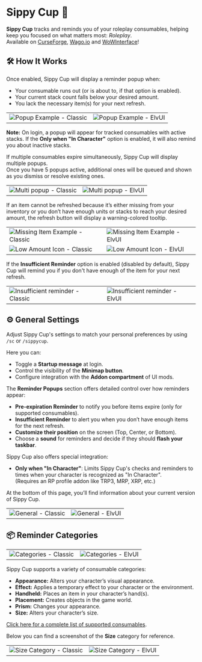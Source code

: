 # Sippy Cup 🥤

**Sippy Cup** tracks and reminds you of your roleplay consumables, helping keep you focused on what matters most: *Roleplay*.  
Available on [CurseForge](https://www.curseforge.com/wow/addons/sippy-cup), [Wago.io](https://addons.wago.io/addons/sippy-cup) and [WoWInterface](https://www.wowinterface.com/downloads/info26933-SippyCup.html)!  

## 🛠️ How It Works

Once enabled, Sippy Cup will display a reminder popup when:
- Your consumable runs out (or is about to, if that option is enabled).  
- Your current stack count falls below your desired amount.  
- You lack the necessary item(s) for your next refresh.

<table>
  <tr>
    <td><img src="https://i.imgur.com/SrsHalZ.png" alt="Popup Example - Classic"></td>
    <td><img src="https://i.imgur.com/Oouko1z.png" alt="Popup Example - ElvUI"></td>
  </tr>
</table>

**Note:** On login, a popup will appear for tracked consumables with active stacks. If the **Only when "In Character"** option is enabled, it will also remind you about inactive stacks.

If multiple consumables expire simultaneously, Sippy Cup will display multiple popups.  
Once you have 5 popups active, additional ones will be queued and shown as you dismiss or resolve existing ones.

<table>
  <tr>
    <td><img src="https://i.imgur.com/W0oAOpo.png" alt="Multi popup - Classic"></td>
    <td><img src="https://i.imgur.com/dXrcD6e.png" alt="Multi popup - ElvUI"></td>
  </tr>
</table>

If an item cannot be refreshed because it’s either missing from your inventory or you don’t have enough units or stacks to reach your desired amount, the refresh button will display a warning-colored tooltip.

<table>
  <tr>
    <td><img src="https://i.imgur.com/7KxqNRB.png" alt="Missing Item Example - Classic"></td>
	<td><img src="https://i.imgur.com/C6fSCxb.png" alt="Missing Item Example - ElvUI"></td>
  </tr>
  <tr>
    <td><img src="https://i.imgur.com/kYPjFop.png" alt="Low Amount Icon - Classic"></td>
    <td><img src="https://i.imgur.com/0FGuN67.png" alt="Low Amount Icon - ElvUI"></td>
  </tr>
</table>

If the **Insufficient Reminder** option is enabled (disabled by default), Sippy Cup will remind you if you don't have enough of the item for your next refresh.

<table>
  <tr>
    <td><img src="https://i.imgur.com/LRPxfHJ.png" alt="Insufficient reminder - Classic"></td>
    <td><img src="https://i.imgur.com/eAp1Wdm.png" alt="Insufficient reminder - ElvUI"></td>
  </tr>
</table>

## ⚙️ General Settings

Adjust Sippy Cup's settings to match your personal preferences by using `/sc` or `/sippycup`.

Here you can:  
- Toggle a **Startup message** at login.  
- Control the visibility of the **Minimap button**.  
- Configure integration with the **Addon compartment** of UI mods.

The **Reminder Popups** section offers detailed control over how reminders appear:  
- **Pre-expiration Reminder** to notify you before items expire (only for supported consumables).  
- **Insufficient Reminder** to alert you when you don’t have enough items for the next refresh.  
- **Customize their position** on the screen (Top, Center, or Bottom).  
- Choose a **sound** for reminders and decide if they should **flash your taskbar**.

Sippy Cup also offers special integration:  
- **Only when "In Character"**: Limits Sippy Cup's checks and reminders to times when your character is recognized as "In Character".  
  (Requires an RP profile addon like TRP3, MRP, XRP, etc.)

At the bottom of this page, you’ll find information about your current version of Sippy Cup.

<table>
  <tr>
    <td><img src="https://i.imgur.com/YNGnyoz.png" alt="General - Classic"></td>
    <td><img src="https://i.imgur.com/YoMo30L.png" alt="General - ElvUI"></td>
  </tr>
</table>

## 📦 Reminder Categories

<table>
  <tr>
    <td><img src="https://i.imgur.com/kGBvsBE.png" alt="Categories - Classic"></td>
    <td><img src="https://i.imgur.com/o9qzm1v.png" alt="Categories - ElvUI"></td>
  </tr>
</table>

Sippy Cup supports a variety of consumable categories:
- **Appearance:** Alters your character’s visual appearance.  
- **Effect:** Applies a temporary effect to your character or the environment.  
- **Handheld:** Places an item in your character’s hand(s).  
- **Placement:** Creates objects in the game world.  
- **Prism:** Changes your appearance.  
- **Size:** Alters your character’s size.

[Click here for a complete list of supported consumables](https://github.com/Raenore/Sippy-Cup/wiki#supported-consumables).

Below you can find a screenshot of the **Size** category for reference.

<table>
  <tr>
    <td><img src="https://i.imgur.com/fmrgpMy.png" alt="Size Category - Classic"></td>
    <td><img src="https://i.imgur.com/PTGM0TL.png" alt="Size Category - ElvUI"></td>
  </tr>
</table>
